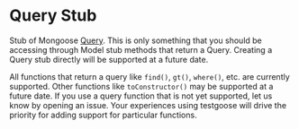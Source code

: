 # Query Stub
Stub of Mongoose [Query](http://mongoosejs.com/docs/api.html#query-js). This is only something that you should be accessing through Model stub methods that return a Query. Creating a Query stub directly will be supported at a future date.


All functions that return a query like `find()`, `gt()`, `where()`, etc. are currently supported. Other functions like `toConstructor()` may be supported at a future date. If you use a query function that is not  yet supported, let us know by opening an issue. Your experiences using testgoose will drive the priority for adding support for particular functions.
